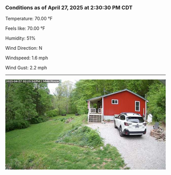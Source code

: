 ### Conditions as of April 27, 2025 at 2:30:30 PM CDT 

Temperature: 70.00 &deg;F

Feels like: 70.00 &deg;F

Humidity: 51%

Wind Direction: N

Windspeed: 1.6 mph

Wind Gust: 2.2 mph

---

<img src="./images/latest.jpeg"/>

